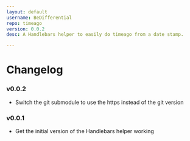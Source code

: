 ```yaml
---
layout: default
username: BeDifferential
repo: timeago
version: 0.0.2
desc: A Handlebars helper to easily do timeago from a date stamp.

---
```

# Changelog

### v0.0.2

* Switch the git submodule to use the https instead of the git version

### v0.0.1

* Get the initial version of the Handlebars helper working
